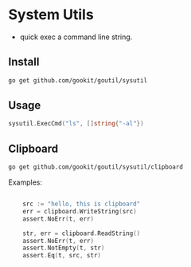 # System Utils

- quick exec a command line string.

## Install

```bash
go get github.com/gookit/goutil/sysutil
```

## Usage

```go
sysutil.ExecCmd("ls", []string{"-al"})
```

## Clipboard

```bash
go get github.com/gookit/goutil/sysutil/clipboard
```

Examples:

```go

	src := "hello, this is clipboard"
	err = clipboard.WriteString(src)
	assert.NoErr(t, err)

	str, err = clipboard.ReadString()
	assert.NoErr(t, err)
	assert.NotEmpty(t, str)
	assert.Eq(t, src, str)
```


